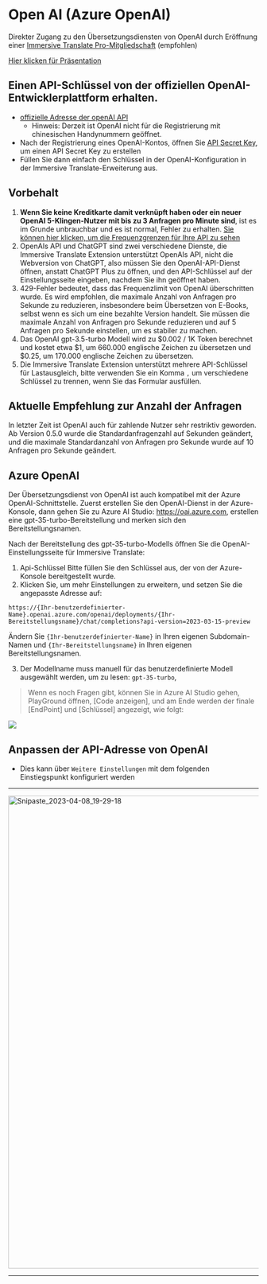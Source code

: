 # Open AI (Azure OpenAI)

Direkter Zugang zu den Übersetzungsdiensten von OpenAI durch Eröffnung einer [Immersive Translate Pro-Mitgliedschaft](https://immersivetranslate.com/en/pricing/) (empfohlen)

[Hier klicken für Präsentation](https://immersivetranslate.com/en/pricing/)

## Einen API-Schlüssel von der offiziellen OpenAI-Entwicklerplattform erhalten.

- [offizielle Adresse der openAI API](https://openai.com/api/)
  - Hinweis: Derzeit ist OpenAI nicht für die Registrierung mit chinesischen Handynummern geöffnet.
- Nach der Registrierung eines OpenAI-Kontos, öffnen Sie [API Secret Key](https://platform.openai.com/account/api-keys), um einen API Secret Key zu erstellen
- Füllen Sie dann einfach den Schlüssel in der OpenAI-Konfiguration in der Immersive Translate-Erweiterung aus.

## Vorbehalt

1. **Wenn Sie keine Kreditkarte damit verknüpft haben oder ein neuer OpenAI 5-Klingen-Nutzer mit bis zu 3 Anfragen pro Minute sind**, ist es im Grunde unbrauchbar und es ist normal, Fehler zu erhalten. [Sie können hier klicken, um die Frequenzgrenzen für Ihre API zu sehen](https://platform.openai.com/account/rate-limits)
2. OpenAIs API und ChatGPT sind zwei verschiedene Dienste, die Immersive Translate Extension unterstützt OpenAIs API, nicht die Webversion von ChatGPT, also müssen Sie den OpenAI-API-Dienst öffnen, anstatt ChatGPT Plus zu öffnen, und den API-Schlüssel auf der Einstellungsseite eingeben, nachdem Sie ihn geöffnet haben.
3. 429-Fehler bedeutet, dass das Frequenzlimit von OpenAI überschritten wurde. Es wird empfohlen, die maximale Anzahl von Anfragen pro Sekunde zu reduzieren, insbesondere beim Übersetzen von E-Books, selbst wenn es sich um eine bezahlte Version handelt. Sie müssen die maximale Anzahl von Anfragen pro Sekunde reduzieren und auf 5 Anfragen pro Sekunde einstellen, um es stabiler zu machen.
4. Das OpenAI gpt-3.5-turbo Modell wird zu $0.002 / 1K Token berechnet und kostet etwa $1, um 660.000 englische Zeichen zu übersetzen und $0.25, um 170.000 englische Zeichen zu übersetzen.
5. Die Immersive Translate Extension unterstützt mehrere API-Schlüssel für Lastausgleich, bitte verwenden Sie ein Komma `,` um verschiedene Schlüssel zu trennen, wenn Sie das Formular ausfüllen.

## Aktuelle Empfehlung zur Anzahl der Anfragen

In letzter Zeit ist OpenAI auch für zahlende Nutzer sehr restriktiv geworden. Ab Version 0.5.0 wurde die Standardanfragenzahl auf Sekunden geändert, und die maximale Standardanzahl von Anfragen pro Sekunde wurde auf 10 Anfragen pro Sekunde geändert.

## Azure OpenAI

Der Übersetzungsdienst von OpenAI ist auch kompatibel mit der Azure OpenAI-Schnittstelle. Zuerst erstellen Sie den OpenAI-Dienst in der Azure-Konsole, dann gehen Sie zu Azure AI Studio: https://oai.azure.com, erstellen eine gpt-35-turbo-Bereitstellung und merken sich den Bereitstellungsnamen.

Nach der Bereitstellung des gpt-35-turbo-Modells öffnen Sie die OpenAI-Einstellungsseite für Immersive Translate:

1. Api-Schlüssel Bitte füllen Sie den Schlüssel aus, der von der Azure-Konsole bereitgestellt wurde.
2. Klicken Sie, um mehr Einstellungen zu erweitern, und setzen Sie die angepasste Adresse auf:

`https://{Ihr-benutzerdefinierter-Name}.openai.azure.com/openai/deployments/{Ihr-Bereitstellungsname}/chat/completions?api-version=2023-03-15-preview`

Ändern Sie `{Ihr-benutzerdefinierter-Name}` in Ihren eigenen Subdomain-Namen und `{Ihr-Bereitstellungsname}` in Ihren eigenen Bereitstellungsnamen.

3. Der Modellname muss manuell für das benutzerdefinierte Modell ausgewählt werden, um zu lesen: `gpt-35-turbo`,

> Wenn es noch Fragen gibt, können Sie in Azure AI Studio gehen, PlayGround öffnen, [Code anzeigen], und am Ende werden der finale [EndPoint] und [Schlüssel] angezeigt, wie folgt:

![](https://s.immersivetranslate.com/static/official-static/assets/docs/doc-assets/azure-openai-key.jpg)

## Anpassen der API-Adresse von OpenAI

- Dies kann über `Weitere Einstellungen` mit dem folgenden Einstiegspunkt konfiguriert werden

***

<img width="951" alt="Snipaste_2023-04-08_19-29-18" src="https://user-images.githubusercontent.com/5794691/230718739-ff661ce3-04af-4391-8efc-9a5a1c8374b0.png"/>

***